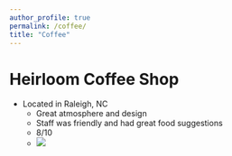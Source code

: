 ```yaml
---
author_profile: true
permalink: /coffee/
title: "Coffee"
---
```


Heirloom Coffee Shop
======
* Located in Raleigh, NC
  * Great atmosphere and design
  * Staff was friendly and had great food suggestions
  * 8/10 
  * ![](/images/profile.png)

